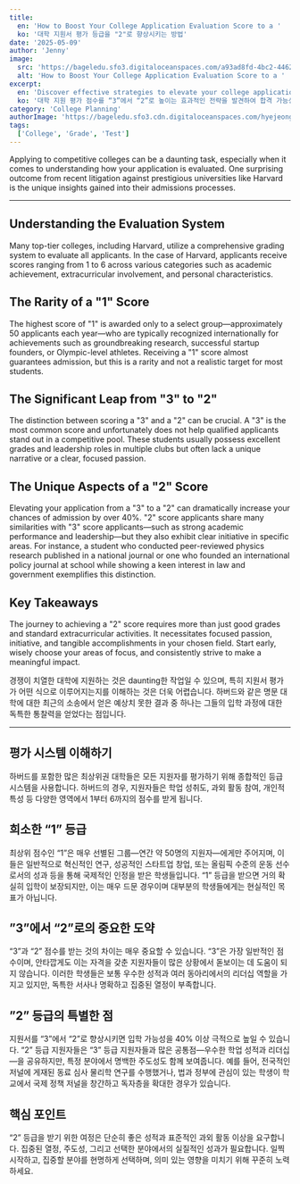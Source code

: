 ```yaml
---
title:
  en: 'How to Boost Your College Application Evaluation Score to a '
  ko: '대학 지원서 평가 등급을 "2"로 향상시키는 방법'
date: '2025-05-09'
author: 'Jenny'
image:
  src: 'https://bageledu.sfo3.digitaloceanspaces.com/a93ad8fd-4bc2-4462-8732-da28aa2efb4d.jpg'
  alt: 'How to Boost Your College Application Evaluation Score to a '
excerpt:
  en: 'Discover effective strategies to elevate your college application evaluation score from a “3” to a “2,” enhancing your chances of acceptance.'
  ko: '대학 지원 평가 점수를 “3”에서 “2”로 높이는 효과적인 전략을 발견하여 합격 가능성을 향상시키세요.'
category: 'College Planning'
authorImage: 'https://bageledu.sfo3.cdn.digitaloceanspaces.com/hyejeong.jpg'
tags:
  ['College', 'Grade', 'Test']
---
```


<div class="en-content" x-show="$store.language !== 'ko'">


<p>
  Applying to competitive colleges can be a daunting task, especially when it comes to understanding how your application is evaluated. One surprising outcome from recent litigation against prestigious universities like Harvard is the unique insights gained into their admissions processes.
</p>

<hr />

<h2>Understanding the Evaluation System</h2>
<p>
  Many top-tier colleges, including Harvard, utilize a comprehensive grading system to evaluate all applicants. In the case of Harvard, applicants receive scores ranging from 1 to 6 across various categories such as academic achievement, extracurricular involvement, and personal characteristics.
</p>

<h2>The Rarity of a "1" Score</h2>
<p>
  The highest score of "1" is awarded only to a select group—approximately 50 applicants each year—who are typically recognized internationally for achievements such as groundbreaking research, successful startup founders, or Olympic-level athletes. Receiving a "1" score almost guarantees admission, but this is a rarity and not a realistic target for most students.
</p>

<h2>The Significant Leap from "3" to "2"</h2>
<p>
  The distinction between scoring a "3" and a "2" can be crucial. A "3" is the most common score and unfortunately does not help qualified applicants stand out in a competitive pool. These students usually possess excellent grades and leadership roles in multiple clubs but often lack a unique narrative or a clear, focused passion.
</p>

<h2>The Unique Aspects of a "2" Score</h2>
<p>
  Elevating your application from a "3" to a "2" can dramatically increase your chances of admission by over 40%. "2" score applicants share many similarities with "3" score applicants—such as strong academic performance and leadership—but they also exhibit clear initiative in specific areas. For instance, a student who conducted peer-reviewed physics research published in a national journal or one who founded an international policy journal at school while showing a keen interest in law and government exemplifies this distinction.
</p>

<h2>Key Takeaways</h2>
<p>
  The journey to achieving a "2" score requires more than just good grades and standard extracurricular activities. It necessitates focused passion, initiative, and tangible accomplishments in your chosen field. Start early, wisely choose your areas of focus, and consistently strive to make a meaningful impact.
</p>


</div>

<div class="ko-content" x-show="$store.language === 'ko'">


<p>
  경쟁이 치열한 대학에 지원하는 것은 daunting한 작업일 수 있으며, 특히 지원서 평가가 어떤 식으로 이루어지는지를 이해하는 것은 더욱 어렵습니다. 하버드와 같은 명문 대학에 대한 최근의 소송에서 얻은 예상치 못한 결과 중 하나는 그들의 입학 과정에 대한 독특한 통찰력을 얻었다는 점입니다.
</p>

<hr />

<h2>평가 시스템 이해하기</h2>
<p>
  하버드를 포함한 많은 최상위권 대학들은 모든 지원자를 평가하기 위해 종합적인 등급 시스템을 사용합니다. 하버드의 경우, 지원자들은 학업 성취도, 과외 활동 참여, 개인적 특성 등 다양한 영역에서 1부터 6까지의 점수를 받게 됩니다.
</p>

<h2>희소한 “1” 등급</h2>
<p>
  최상위 점수인 “1”은 매우 선별된 그룹—연간 약 50명의 지원자—에게만 주어지며, 이들은 일반적으로 혁신적인 연구, 성공적인 스타트업 창업, 또는 올림픽 수준의 운동 선수로서의 성과 등을 통해 국제적인 인정을 받은 학생들입니다. “1” 등급을 받으면 거의 확실히 입학이 보장되지만, 이는 매우 드문 경우이며 대부분의 학생들에게는 현실적인 목표가 아닙니다.
</p>

<h2>”3”에서 “2”로의 중요한 도약</h2>
<p>
  “3”과 “2” 점수를 받는 것의 차이는 매우 중요할 수 있습니다. “3”은 가장 일반적인 점수이며, 안타깝게도 이는 자격을 갖춘 지원자들이 많은 상황에서 돋보이는 데 도움이 되지 않습니다. 이러한 학생들은 보통 우수한 성적과 여러 동아리에서의 리더십 역할을 가지고 있지만, 독특한 서사나 명확하고 집중된 열정이 부족합니다.
</p>

<h2>”2” 등급의 특별한 점</h2>
<p>
  지원서를 “3”에서 “2”로 향상시키면 입학 가능성을 40% 이상 극적으로 높일 수 있습니다. “2” 등급 지원자들은 “3” 등급 지원자들과 많은 공통점—우수한 학업 성적과 리더십—을 공유하지만, 특정 분야에서 명백한 주도성도 함께 보여줍니다. 예를 들어, 전국적인 저널에 게재된 동료 심사 물리학 연구를 수행했거나, 법과 정부에 관심이 있는 학생이 학교에서 국제 정책 저널을 창간하고 독자층을 확대한 경우가 있습니다.
</p>

<h2>핵심 포인트</h2>
<p>
  “2” 등급을 받기 위한 여정은 단순히 좋은 성적과 표준적인 과외 활동 이상을 요구합니다. 집중된 열정, 주도성, 그리고 선택한 분야에서의 실질적인 성과가 필요합니다. 일찍 시작하고, 집중할 분야를 현명하게 선택하며, 의미 있는 영향을 미치기 위해 꾸준히 노력하세요.
</p>


</div>